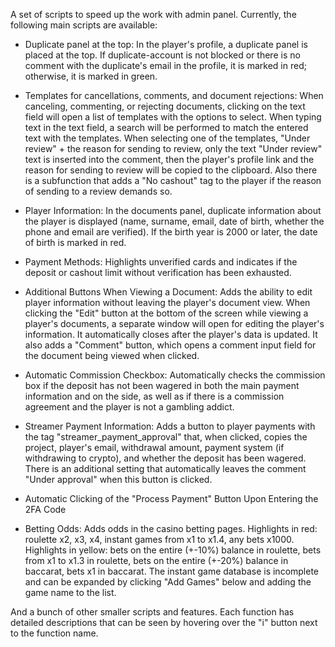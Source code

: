 A set of scripts to speed up the work with admin panel. Currently, the following main scripts are available:

- Duplicate panel at the top: In the player's profile, a duplicate panel is placed at the top. If duplicate-account is not blocked or there is no comment with the duplicate's email in the profile, it is marked in red; otherwise, it is marked in green.

- Templates for cancellations, comments, and document rejections: When canceling, commenting, or rejecting documents, clicking on the text field will open a list of templates with the options to select. When typing text in the text field,
a search will be performed to match the entered text with the templates. When selecting one of the templates, "Under review" + the reason for sending to review, only the text "Under review" text is inserted into the comment, then the player's profile
link and the reason for sending to review will be copied to the clipboard. Also there is a subfunction that adds a "No cashout" tag to the player if the reason of sending to a review demands so.

- Player Information: In the documents panel, duplicate information about the player is displayed (name, surname, email, date of birth, whether the phone and email are verified). If the birth year is 2000 or later, the date of birth is marked in red.

- Payment Methods: Highlights unverified cards and indicates if the deposit or cashout limit without verification has been exhausted.

- Additional Buttons When Viewing a Document: Adds the ability to edit player information without leaving the player's document view. When clicking the "Edit" button at the bottom of the screen while viewing a player's documents, a separate
window will open for editing the player's information. It automatically closes after the player's data is updated. It also adds a "Comment" button, which opens a comment input field for the document being viewed when clicked.

- Automatic Commission Checkbox: Automatically checks the commission box if the deposit has not been wagered in both the main payment information and on the side, as well as if there is a commission agreement and the player is not a gambling addict.

- Streamer Payment Information: Adds a button to player payments with the tag "streamer_payment_approval" that, when clicked, copies the project, player's email, withdrawal amount, payment system (if withdrawing to crypto), and whether the deposit has
been wagered. There is an additional setting that automatically leaves the comment "Under approval" when this button is clicked.

- Automatic Clicking of the "Process Payment" Button Upon Entering the 2FA Code

- Betting Odds: Adds odds in the casino betting pages. Highlights in red: roulette x2, x3, x4, instant games from x1 to x1.4, any bets x1000. Highlights in yellow: bets on the entire (+-10%) balance in roulette,
bets from x1 to x1.3 in roulette, bets on the entire (+-20%) balance in baccarat, bets x1 in baccarat. The instant game database is incomplete and can be expanded by clicking "Add Games" below and adding the game name to the list.

And a bunch of other smaller scripts and features. Each function has detailed descriptions that can be seen by hovering over the "i" button next to the function name.
